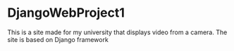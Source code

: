 # DjangoWebProject1
This is a site made for my university that displays video from a camera. The site is based on Django framework
